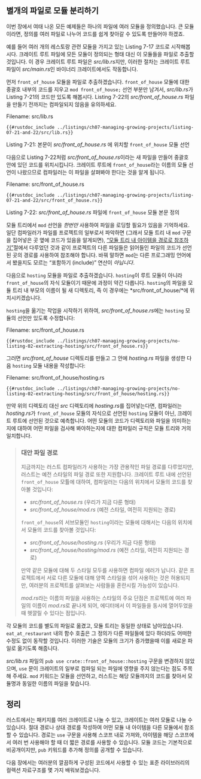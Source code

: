 ## 별개의 파일로 모듈 분리하기

이번 장에서 여태 나온 모든 예제들은 하나의 파일에 여러 모듈을 정의했습니다.
큰 모듈이라면, 정의를 여러 파일로 나누어 코드를 쉽게 찾아갈 수 있도록
만들어야 하겠죠.

예를 들어 여러 개의 레스토랑 관련 모듈을 가지고 있는 Listing 7-17 코드로
시작해봅시다. 크레이트 루트 파일에 모든 모듈이 정의되는 형태 대신
이 모듈들을 파일로 추출할 것입니다. 이 경우 크레이트 루트 파일은
*src/lib.rs*지만, 이러한 절차는 크레이트 루트 파일이 *src/main.rs*인
바이너리 크레이트에서도 작동합니다.

먼저 `front_of_house` 모듈을 파일로 추출하겠습니다. `front_of_house`
모듈에 대한 중괄호 내부의 코드를 지우고 `mod front_of_house;` 선언
부분만 남겨서, *src/lib.rs*가 Listing 7-21의 코드만 있도록 해봅시다.
Listing 7-22의 *src/front_of_house.rs* 파일을 만들기 전까지는
컴파일되지 않음을 유의하세요.

<span class="filename">Filename: src/lib.rs</span>

```rust,ignore,does_not_compile
{{#rustdoc_include ../listings/ch07-managing-growing-projects/listing-07-21-and-22/src/lib.rs}}
```

<span class="caption">Listing 7-21: 본문이 *src/front_of_house.rs* 에 위치할
`front_of_house` 모듈 선언</span>

다음으로 Listing 7-22처럼 *src/front_of_house.rs*이라는 새 파일을
만들어 중괄호 안에 있던 코드를 위치시킵니다. 크레이트 루트에
`front_of_house`라는 이름의 모듈 선언이 나왔으므로 컴파일러는
이 파일을 살펴봐야 한다는 것을 알게 됩니다.

<span class="filename">Filename: src/front_of_house.rs</span>

```rust,ignore
{{#rustdoc_include ../listings/ch07-managing-growing-projects/listing-07-21-and-22/src/front_of_house.rs}}
```

<span class="caption">Listing 7-22: *src/front_of_house.rs* 파일에
`front_of_house` 모듈 본문 정의</span>

모듈 트리에서 `mod` 선언을 *한번만* 사용하여 파일을 로딩할 필요가
있음을 기억하세요. 일단 컴파일러가 파일를 프로젝트의 일부로서 파악하면
(그래서 모듈 트리 내 `mod` 구문을 집어넣은 곳 옆에 코드가 있음을 알게되면),
[“모듈 트리 내 아이템을 경로로 참조하기”][paths]<!-- ignore -->절에서
다루었던 것과 같이 프로젝트의 다른 파일들은 읽어들인 파일의 코드가 선언된
곳의 경로를 사용하여 참조해야 합니다. 바꿔 말하면 `mod`는 다른
프로그래밍 언어에서 봤을지도 모르는 “포함하기 (include)” 연산이
*아닙니다*.

다음으로 `hosting` 모듈을 파일로 추출하겠습니다. `hosting`이
루트 모듈이 아니라 `front_of_house`의 자식 모듈이기 때문에 과정이
약간 다릅니다. `hosting`의 파일을 모듈 트리 내 부모의 이름이 될
새 디렉토리, 즉 이 경우에는 *src/front_of_house/*에 위치시키겠습니다.

`hosting`을 옮기는 작업을 시작하기 위하여, *src/front_of_house.rs*에는
`hosting` 모듈의 선언만 있도록 수정합니다:

<span class="filename">Filename: src/front_of_house.rs</span>

```rust,ignore
{{#rustdoc_include ../listings/ch07-managing-growing-projects/no-listing-02-extracting-hosting/src/front_of_house.rs}}
```

그러면 *src/front_of_house* 디렉토리를 만들고 그 안에 *hosting.rs*
파일을 생성한 다음 `hosting` 모듈 내용을 작성합니다:

<span class="filename">Filename: src/front_of_house/hosting.rs</span>

```rust,ignore
{{#rustdoc_include ../listings/ch07-managing-growing-projects/no-listing-02-extracting-hosting/src/front_of_house/hosting.rs}}
```

만약 위의 디렉토리 대신 *src* 디렉토리에 *hosting.rs*를 집어넣는다면,
컴파일러는 *hosting.rs*가 `front_of_house` 모듈의 자식으로 선언된 `hosting`
모듈이 아닌, 크레이트 루트에 선언된 것으로 예측합니다. 어떤 모듈의 코드가
디렉토리와 파일을 의미하는지에 대하여 어떤 파일을 검사해 봐야하는지에 대한
컴파일러 규칙은 모듈 트리와 거의 일치합니다.

> ### 대안 파일 경로
>
> 지금까지는 러스트 컴파일러가 사용하는 가장 관용적인 파일 경로를 다루었지만,
> 러스트는 예전 스타일의 파일 경로 또한 지원합니다. 크레이트 루트 내에
> 선언된 `front_of_house` 모튤에 대하여, 컴파일러는 다음의 위치에서 모듈의
> 코드를 찾아볼 것입니다:
>
> * *src/front_of_house.rs* (우리가 지금 다룬 형태)
> * *src/front_of_house/mod.rs* (예전 스타일, 여전히 지원되는 경로)
>
> `front_of_house`의 서브모듈인 `hosting`이라는 모듈에 대해서는 다음의
> 위치에서 모듈의 코드를 찾아볼 것입니다:
>
> * *src/front_of_house/hosting.rs* (우리가 지금 다룬 형태)
> * *src/front_of_house/hosting/mod.rs* (예전 스타일, 여전히 지원되는 경로)
>
> 만약 같은 모듈에 대해 두 스타일 모두를 사용하면 컴파일 에러가 납니다. 같은
> 프로젝트에서 서로 다른 모듈에 대해 양쪽 스타일을 섞어 사용하는 것은 허용되지만,
> 여러분의 프로젝트를 살펴보는 사람들을 혼란시킬 가능성이 있습니다.
>
> *mod.rs*라는 이름의 파일을 사용하는 스타일의 주요 단점은 프로젝트에 여러 파일의
> 이름이 *mod.rs*로 끝나게 되어, 에디터에서 이 파일들을 동시에 열어두었을 때
> 헷깔릴 수 있다는 점입니다.

각 모듈의 코드를 별도의 파일로 옮겼고, 모듈 트리는 동일한 상태로 남아있습니다.
`eat_at_restaurant` 내의 함수 호출은 그 정의가 다른 파일들에 있다 하더라도
어떠한 수정도 없이 동작할 것입니다. 이러한 기술은 모듈의 크기가 증가했을때
이를 새로운 파일로 옮기도록 해줍니다.

*src/lib.rs* 파일의 `pub use crate::front_of_house::hosting` 구문을 변경하지 않았으며,
`use` 문이 크레이트의 일부로 컴파일 되는 파일에 영향을 주지 않는다는 점도 주목해 주세요.
`mod` 키워드는 모듈을 선언하고,
러스트는 해당 모듈까지의 코드를 찾아서
모듈명과 동일한 이름의 파일을 찾습니다.

## 정리

러스트에서는 패키지를 여러 크레이트로 나눌 수 있고, 크레이트는 여러 모듈로 나눌 수 있습니다.
절대 경로나 상대 경로를 작성하여 어떤 모듈 내 아이템을 다른 모듈에서 참조할 수 있습니다.
경로는 `use` 구문을 사용해 스코프 내로 가져와,
아이템을 해당 스코프에서 여러 번 사용해야 할 때 더 짧은 경로를 사용할 수 있습니다.
모듈 코드는 기본적으로 비공개이지만,
`pub` 키워드를 추가해 정의를 공개할 수 있습니다.

다음 장에서는 여러분의 깔끔하게 구성된 코드에서 사용할 수 있는
표준 라이브러리의 컬렉션 자료구조를 몇 가지 배워보겠습니다.

[paths]: ch07-03-paths-for-referring-to-an-item-in-the-module-tree.html
